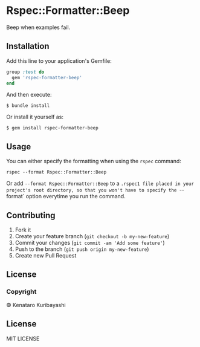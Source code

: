 # Rspec::Formatter::Beep

Beep when examples fail.

## Installation

Add this line to your application's Gemfile:

```ruby
group :test do
  gem 'rspec-formatter-beep'
end
```

And then execute:

```
$ bundle install
```

Or install it yourself as:

```
$ gem install rspec-formatter-beep
```

## Usage

You can either specify the formatting when using the `rspec` command:

```
rspec --format Rspec::Formatter::Beep
```

Or add `--format Rspec::Formatter::Beep` to a `.rspec1 file placed in your project's root directory, so that you won't have to specify the `--format` option everytime you run the command.

## Contributing

1. Fork it
2. Create your feature branch (`git checkout -b my-new-feature`)
3. Commit your changes (`git commit -am 'Add some feature'`)
4. Push to the branch (`git push origin my-new-feature`)
5. Create new Pull Request

## License

### Copyright

© Kenataro Kuribayashi

## License

MIT LICENSE
